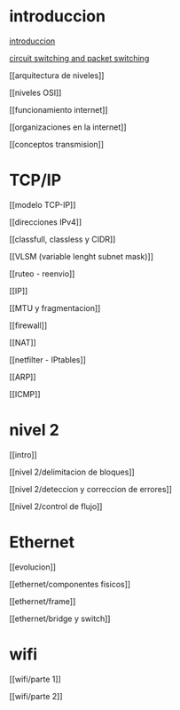 
# introduccion

[introduccion](introduccion.md)

[circuit switching and packet switching](circuit%20switching%20and%20packet%20switching.md)

[[arquitectura de niveles]]

[[niveles OSI]]

[[funcionamiento internet]]

[[organizaciones en la internet]]

[[conceptos transmision]]

# TCP/IP

[[modelo TCP-IP]]

[[direcciones IPv4]]

[[classfull, classless y CIDR]]

[[VLSM (variable lenght subnet mask)]]

[[ruteo - reenvio]]

[[IP]]

[[MTU y fragmentacion]]

[[firewall]]

[[NAT]]

[[netfilter - IPtables]]

[[ARP]]

[[ICMP]]

# nivel 2

[[intro]]

[[nivel 2/delimitacion de bloques]]

[[nivel 2/deteccion y correccion de errores]]

[[nivel 2/control de flujo]]

# Ethernet

[[evolucion]]

[[ethernet/componentes fisicos]]

[[ethernet/frame]]

[[ethernet/bridge y switch]]

# wifi

[[wifi/parte 1]]

[[wifi/parte 2]]
